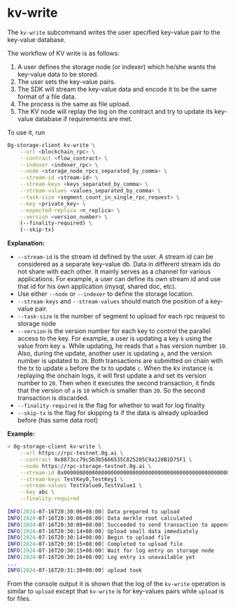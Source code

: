 # kv-write

The `kv-write` subcommand writes the user specified key-value pair to the key-value database.

The workflow of KV write is as follows:

1. A user defines the storage node (or indexer) which he/she wants the key-value data to be stored.
2. The user sets the key-value pairs.
3. The SDK will stream the key-value data and encode it to be the same format of a file data.
4. The process is the same as file upload.
5. The KV node will replay the log on the contract and try to update its key-value database if requirements are met.

To use it, run

```bash
0g-storage-client kv-write \
    --url <blockchain_rpc> \
    --contract <flow_contract> \
    --indexer <indexer_rpc> \
    --node <storage_node_rpcs_separated_by_comma> \
    --stream-id <stream-id> \
    --stream-keys <keys_separated_by_comma> \
    --stream-values <values_separated_by_comma> \
    --task-size <segment_count_in_single_rpc_request> \
    --key <private_key> \
    --expected-replica <n_replica> \
    --version <version_number> \
    (--finality-required) \
    (--skip-tx)
```

**Explanation:**

* `--stream-id` is the stream id defined by the user. A stream id can be considered as a separate key-value db. Data in different stream ids do not share with each other. It mainly serves as a channel for various applications. For example, a user can define its own stream id and use that id for his own application (mysql, shared doc, etc).
* Use either `--node` or `--indexer` to define the storage location.
* `--stream-keys` and `--stream-values` should match the position of a key-value pair.
* `--task-size` is the number of segment to upload for each rpc request to storage node
* `--version` is the version number for each key to control the parallel access to the key. For example, a user is updating a key `b` using the value from key `a`. While updating, he reads that `a` has version number `10`. Also, during the update, another user is updating `a`, and the version number is updated to `20`. Both transactions are submitted on chain with the tx to update `a` before the tx to update `c`. When the kv instance is replaying the onchain logs, it will first update a and set its version number to `20`. Then when it executes the second transaction, it finds that the version of `a` is `10` which is smaller than `20`. So the second transaction is discarded.
* `--finality-required` is the flag for whether to wait for log finality
* `--skip-tx` is the flag for skipping tx if the data is already uploaded before (has same data root)

**Example:**

```bash
> 0g-storage-client kv-write \
    --url https://rpc-testnet.0g.ai \
    --contract 0x8873cc79c5b3b5666535C825205C9a128B1D75F1 \
    --node https://rpc-storage-testnet.0g.ai \
    --stream-id 0x000000000000000000000000000000000000000000000000000000000000f2bd \
    --stream-keys TestKey0,TestKey1 \
    --stream-values TestValue0,TestValue1 \
    --key abc \
    --finality-required
    
INFO[2024-07-16T20:30:06+08:00] Data prepared to upload                       chunks=1 segments=1 size=142
INFO[2024-07-16T20:30:06+08:00] Data merkle root calculated                   root=0x679d54e08a4c330dd52805355f7fd727ce5d61c3d1a801f628c872bc2963db36
INFO[2024-07-16T20:30:08+08:00] Succeeded to send transaction to append log entry  hash=0x14b5995b4f04eaa0fdf8fc427756e873492be3e5300cf0d5b0da13c078f71ed0
INFO[2024-07-16T20:30:14+08:00] Upload small data immediately                
INFO[2024-07-16T20:30:14+08:00] Begin to upload file                          nodeNum=1 segNum=1
INFO[2024-07-16T20:30:15+08:00] Completed to upload file                      duration=576.900965ms segNum=1
INFO[2024-07-16T20:30:15+08:00] Wait for log entry on storage node            finality=true root=0x679d54e08a4c330dd52805355f7fd727ce5d61c3d1a801f628c872bc2963db36
INFO[2024-07-16T20:30:16+08:00] Log entry is unavailable yet                 
...                    
INFO[2024-07-16T20:31:38+08:00] upload took                                   duration=1m31.538677319s
```

From the console output it is shown that the log of the `kv-write` operation is similar to `upload` except that `kv-write` is for key-values pairs while `upload` is for files.
